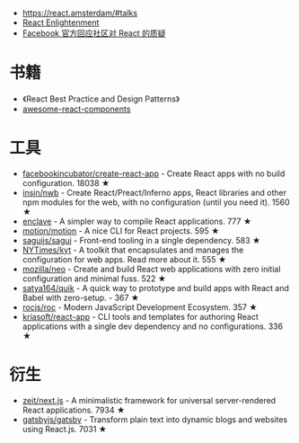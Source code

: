 - https://react.amsterdam/#talks
- [React Enlightenment](https://www.reactenlightenment.com/)
- [Facebook 官方回应社区对 React 的质疑](https://medium.com/@dan_abramov/hey-thanks-for-feedback-bf9502689ca4)

# 书籍
- 《React Best Practice and Design Patterns》
- [awesome-react-components](https://github.com/brillout/awesome-react-components)

# 工具
- [facebookincubator/create-react-app](https://github.com/facebookincubator/create-react-app) - Create React apps with no build configuration. 18038 ★
- [insin/nwb](https://github.com/insin/nwb) - Create React/Preact/Inferno apps, React libraries and other npm modules for the web, with no configuration (until you need it). 1560 ★
- [enclave](https://github.com/eanplatter/enclave) - A simpler way to compile React applications. 777 ★
- [motion/motion](https://github.com/motion/motion) - A nice CLI for React projects. 595 ★
- [saguijs/sagui](https://github.com/saguijs/sagui) - Front-end tooling in a single dependency. 583 ★
- [NYTimes/kyt](https://github.com/NYTimes/kyt) - A toolkit that encapsulates and manages the configuration for web apps. Read more about it. 555 ★
- [mozilla/neo](https://github.com/mozilla/neo) - Create and build React web applications with zero initial configuration and minimal fuss. 522 ★
- [satya164/quik](https://github.com/satya164/quik) - A quick way to prototype and build apps with React and Babel with zero-setup. - 367 ★
- [rocjs/roc](https://github.com/rocjs/roc) - Modern JavaScript Development Ecosystem. 357 ★
- [kriasoft/react-app](https://github.com/kriasoft/react-app) - CLI tools and templates for authoring React applications with a single dev dependency and no configurations. 336 ★

# 衍生
- [zeit/next.js](https://github.com/zeit/next.js) - A minimalistic framework for universal server-rendered React applications. 7934 ★
- [gatsbyjs/gatsby](https://github.com/gatsbyjs/gatsby) - Transform plain text into dynamic blogs and websites using React.js. 7031 ★
